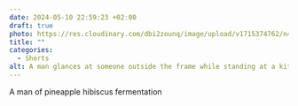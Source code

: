 ```yaml
---
date: 2024-05-10 22:59:23 +02:00
draft: true
photo: https://res.cloudinary.com/dbi2zounq/image/upload/v1715374762/n4ohn4cpl0slhkl6wtax.jpg
title: ""
categories:
  - Shorts
alt: A man glances at someone outside the frame while standing at a kitchen counter, his face lit bright orange from the sunset
---
```


A man of pineapple hibiscus fermentation
